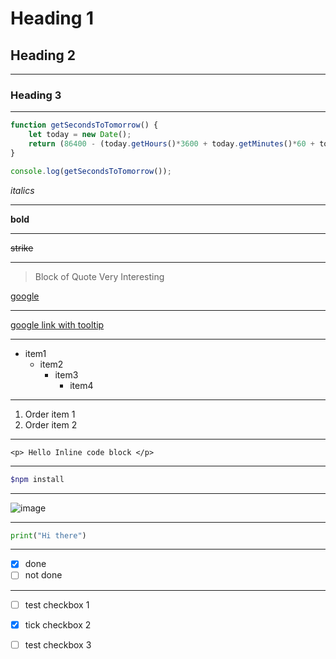 # Heading 1

## Heading 2

---

### Heading 3

---

```javascript
function getSecondsToTomorrow() {
    let today = new Date();
    return (86400 - (today.getHours()*3600 + today.getMinutes()*60 + today.getSeconds()));
}

console.log(getSecondsToTomorrow());
```

*italics*

---

**bold**

---

~~strike~~

---

> Block of Quote Very Interesting

[google](https://www.google.com/)

---

[google link with tooltip](https://www.google.com/ "Google")

---

* item1
    * item2
        * item3
            * item4

---

1. Order item 1
2. Order item 2

---

`<p> Hello Inline code block </p>`

---

```bash
$npm install
```

---

![image](https://images.unsplash.com/photo-1729002125469-b5304d64de55?q=80&w=2071&auto=format&fit=crop&ixlib=rb-4.0.3&ixid=M3wxMjA3fDB8MHxwaG90by1wYWdlfHx8fGVufDB8fHx8fA%3D%3D)

---

```python
print("Hi there")
```

---

* [x] done
* [ ] not done

---

- [ ] test checkbox 1
- [x] tick checkbox 2
- [ ] test checkbox 3 

